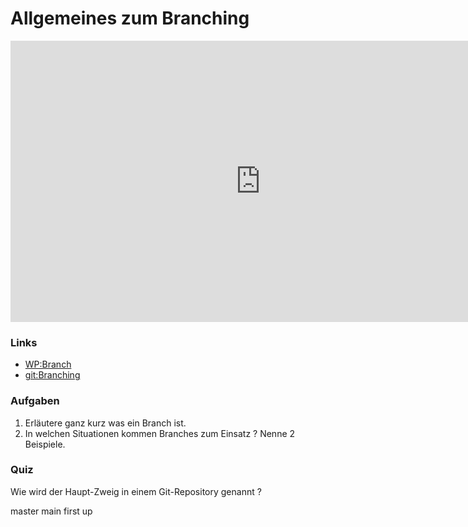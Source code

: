 # Allgemeines zum Branching

<iframe width="800" height="450" src="https://www.youtube-nocookie.com/embed/rvBXmjXqpN8?showinfo=0" frameborder="0" allowfullscreen></iframe>

### Links

* [WP:Branch](https://de.wikipedia.org/wiki/Versionsverwaltung#Branch)
* [git:Branching](https://git-scm.com/book/de/v1/Git-Branching-Was-ist-ein-Branch%3F)

### Aufgaben

1. Erläutere ganz kurz was ein Branch ist.
2. In welchen Situationen kommen Branches zum Einsatz ? Nenne 2 Beispiele.

### Quiz

<quiz name="">
    <question>
        <p>Wie wird der Haupt-Zweig in einem Git-Repository genannt ?</p>
        <answer correct>master</answer>
        <answer>main</answer>
        <answer>first</answer>
        <answer>up</answer>
    </question>
</quiz>
